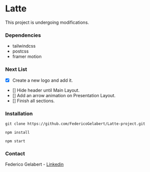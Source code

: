 # Latte

This project is undergoing modifications.


### Dependencies

- tailwindcss
- postcss
- framer motion

### Next List

- [x] Create a new logo and add it.
- [] Hide header until Main Layout.
- [] Add an arrow animation on Presentation Layout.
- [] Finish all sections.

### Installation

```
git clone https://github.com/FedericoGelabert/Latte-project.git

npm install

npm start
```

### Contact

Federico Gelabert - [Linkedin](https://www.linkedin.com/in/federico-gelabert/)